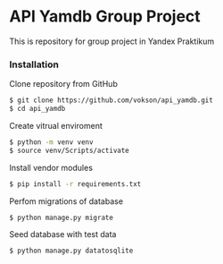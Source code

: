 # API Yamdb Group Project

This is repository for group project in Yandex Praktikum

### Installation

Clone repository from GitHub
```sh
$ git clone https://github.com/vokson/api_yamdb.git
$ cd api_yamdb
```

Create vitrual enviroment
```sh
$ python -m venv venv
$ source venv/Scripts/activate
```

Install vendor modules
```sh
$ pip install -r requirements.txt
```

Perfom migrations of database
```sh
$ python manage.py migrate
```

Seed database with test data
```sh
$ python manage.py datatosqlite
```
